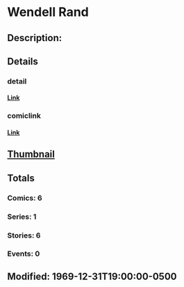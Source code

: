 # Wendell Rand
## Description: 
## Details
### detail
#### [Link](http://marvel.com/characters/2930/wendell_rand?utm_campaign=apiRef&utm_source=225578a89fc76f3d20fbffda5d17a88d)
### comiclink
#### [Link](http://marvel.com/comics/characters/1011402/wendell_rand?utm_campaign=apiRef&utm_source=225578a89fc76f3d20fbffda5d17a88d)
## [Thumbnail](http://i.annihil.us/u/prod/marvel/i/mg/b/40/image_not_available.jpg)
## Totals
### Comics: 6
### Series: 1
### Stories: 6
### Events: 0
## Modified: 1969-12-31T19:00:00-0500